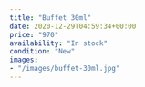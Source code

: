 ```yaml
---
title: "Buffet 30ml"
date: 2020-12-29T04:59:34+00:00
price: "970"
availability: "In stock"
condition: "New"
images:
- "/images/buffet-30ml.jpg"
---
```


